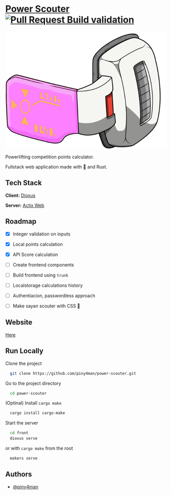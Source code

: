 
# [Power Scouter](https://power-scouter.shuttleapp.rs/) [![Pull Request Build validation](https://github.com/piny4man/power-scouter/actions/workflows/pull-request.yml/badge.svg)](https://github.com/piny4man/power-scouter/actions/workflows/pull-request.yml)
![Scouter](https://github.com/piny4man/power-scouter/blob/main/static/assets/images/scouter.png)

Powerlifting competition points calculator.

Fullstack web application made with 🧡 and Rust.




## Tech Stack

**Client:** [Dioxus](https://dioxuslabs.com/)

**Server:** [Actix Web](https://actix.rs/)


## Roadmap
- [x]  Integer validation on inputs
- [x]  Local points calculation
- [x]  API Score calculation
- [ ]  Create frontend components
- [ ]  Build frontend using `trunk`
- [ ]  Localstorage calculations history
- [ ]  Authentiacion, passwordless approach
- [ ]  Make sayan scouter with CSS 🤞


## Website

[Here](https://power-scouter.shuttleapp.rs)


## Run Locally

Clone the project

```bash
  git clone https://github.com/piny4man/power-scouter.git
```

Go to the project directory

```bash
  cd power-scouter
```

(Optinal) Install `cargo make`

```bash
  cargo install cargo-make
```

Start the server

```bash
  cd front
  dioxus serve
```
or with `cargo make` from the root
```bash
  makers serve
```


## Authors

- [@piny4man](https://github.com/piny4man)

